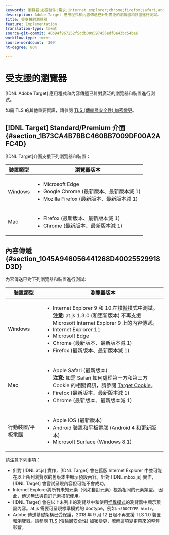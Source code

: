 ```yaml
---
keywords: 瀏覽器;必要條件;需求;internet explorer;chrome;firefox;safari;android;surface
description: Adobe Target 應用程式和內容傳遞已針對廣泛的瀏覽器和裝置進行測試。
title: 受支援的瀏覽器
feature: Implementation
translation-type: tm+mt
source-git-commit: 48b94f967252f5ddb009597456edf0a43bc54ba6
workflow-type: tm+mt
source-wordcount: '309'
ht-degree: 86%

---
```



# 受支援的瀏覽器

[!DNL Adobe Target] 應用程式和內容傳遞已針對廣泛的瀏覽器和裝置進行測試。

如需 TLS 的其他重要資訊，請參閱 [TLS (傳輸層安全性) 加密變更](/help/c-implementing-target/c-considerations-before-you-implement-target/tls-transport-layer-security-encryption.md#concept_CC1001E9D3AE4BABAF90B8311B0A6451)。

## [!DNL Target] Standard/Premium 介面 {#section_1B73CA4B7BBC460BB7009DF00A2AFC4D}

[!DNL Target]介面支援下列瀏覽器和裝置：

| 裝置類型 | 瀏覽器版本 |
|--- |--- |
| Windows | <ul><li>Microsoft Edge</li><li>Google Chrome (最新版本、最新版本減 1)</li><li>Mozilla Firefox (最新版本、最新版本減 1)</li></ul> |
| Mac | <ul><li>Firefox (最新版本、最新版本減 1)</li><li>Chrome (最新版本、最新版本減 1)</li></ul> |

## 內容傳遞 {#section_1045A946056441268D40025529918D3D}

內容傳送已對下列瀏覽器和裝置進行測試:

| 裝置類型 | 瀏覽器版本 |
|--- |--- |
| Windows | <ul><li>Internet Explorer 9 和 10.在模擬模式中測試。<br>**注意:** at.js 1.3.0 (和更新版本) 不再支援 Microsoft Internet Explorer 9 上的內容傳遞。</li><li>Internet Explorer 11</li><li>Microsoft Edge</li><li>Chrome (最新版本、最新版本減 1)</li><li>Firefox (最新版本、最新版本減 1)</li></ul> |
| Mac | <ul><li>Apple Safari (最新版本)<br>**注意:** 如需 Safari 如何處理第一方和第三方 Cookie 的相關資訊，請參閱 [Target Cookie](/help/c-implementing-target/c-implementing-target-for-client-side-web/t-mbox-download/cookie-behavior.md)。</li><li>Firefox (最新版本、最新版本減 1)</li><li>Chrome (最新版本、最新版本減 1)</li></ul> |
| 行動裝置/平板電腦 | <ul><li>Apple iOS (最新版本)</li><li>Android 裝置和平板電腦 (Android 4 和更新版本)</li><li>Microsoft Surface (Windows 8.1)</li></ul> |

請注意下列事項：

* 針對 [!DNL at.js] 實作，[!DNL Target] 會在舊版 Internet Explorer 中並可能在以上所列瀏覽器的舊版本中顯示預設內容。針對 [!DNL mbox.js] 實作，[!DNL Target] 會嘗試呈現內容但可能不會成功。
* Internet Explorer將所有未知元素（例如自訂元素）視為相同的元素類型。 因此，傳送無法與自訂元素搭配使用。
* [!DNL Target] 會在以上未列出的瀏覽器中和使用[怪異模式](https://en.wikipedia.org/wiki/Quirks_mode)的瀏覽器中顯示預設內容。at.js 需要可呈現標準模式的 doctype，例如: `<!DOCTYPE html>`。
* Adobe 傳送基礎架構已受保護，2018 年 9 月 12 日起不再支援 TLS 1.0 裝置和瀏覽器。請參閱 [TLS (傳輸層安全性) 加密變更](/help/c-implementing-target/c-considerations-before-you-implement-target/tls-transport-layer-security-encryption.md#concept_CC1001E9D3AE4BABAF90B8311B0A6451)，瞭解這項變更帶來的整體影響。

